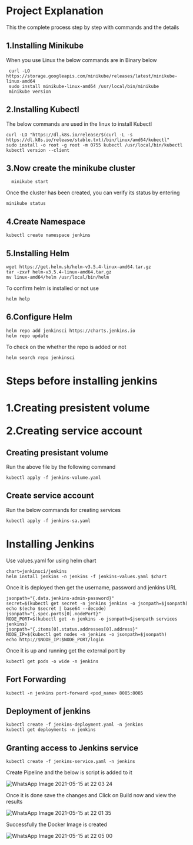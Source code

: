 # Project Explanation

This the complete process step by step with commands and the details

<h2> 1.Installing Minikube </h2>
When you use Linux the below commands are in Binary below

```
 curl -LO https://storage.googleapis.com/minikube/releases/latest/minikube-linux-amd64
 sudo install minikube-linux-amd64 /usr/local/bin/minikube
 minikube version
```

<h2>2.Installing Kubectl</h2>
The below commands are used in the linux to install Kubectl

```
curl -LO "https://dl.k8s.io/release/$(curl -L -s https://dl.k8s.io/release/stable.txt)/bin/linux/amd64/kubectl"
sudo install -o root -g root -m 0755 kubectl /usr/local/bin/kubectl
kubectl version --client
```

<h2>3.Now create the minikube cluster</h2>

```
  minikube start
```

Once the cluster has been created, you can verify its status by entering

```
minikube status
```

<h2>4.Create Namespace</h2>

```
kubectl create namespace jenkins
```

<h2>5.Installing Helm</h2>

```
wget https://get.helm.sh/helm-v3.5.4-linux-amd64.tar.gz
tar -zxvf helm-v3.5.4-linux-amd64.tar.gz
mv linux-amd64/helm /usr/local/bin/helm
```

To confirm helm is installed or not use 

```
helm help
```

<h2>6.Configure Helm</h2>

```
helm repo add jenkinsci https://charts.jenkins.io
helm repo update
```

To check on the whether the repo is added or not 

```
helm search repo jenkinsci
```

<h1> Steps before installing jenkins <h1>
 
  1.Creating presistent volume
  
  2.Creating service account
  
  <h2>Creating presistant volume</h2>
  Run the above file by the following command
  
  ```
  kubectl apply -f jenkins-volume.yaml
  ```
  
  <h2>Create service account</h2>
  Run the below commands for creating services
  
  ```
  kubectl apply -f jenkins-sa.yaml
  ```

<h1>Installing Jenkins</h1>
Use values.yaml for using helm chart

```
chart=jenkinsci/jenkins
helm install jenkins -n jenkins -f jenkins-values.yaml $chart
```

Once it is deployed then get the username, password and jenkins URL

```
jsonpath="{.data.jenkins-admin-password}"
secret=$(kubectl get secret -n jenkins jenkins -o jsonpath=$jsonpath)
echo $(echo $secret | base64 --decode)
jsonpath="{.spec.ports[0].nodePort}"
NODE_PORT=$(kubectl get -n jenkins -o jsonpath=$jsonpath services jenkins)
jsonpath="{.items[0].status.addresses[0].address}"
NODE_IP=$(kubectl get nodes -n jenkins -o jsonpath=$jsonpath)
echo http://$NODE_IP:$NODE_PORT/login
```

Once it is up and running get the external port by

```
kubectl get pods -o wide -n jenkins
```

<h2>Fort Forwarding</h2>

```
kubectl -n jenkins port-forward <pod_name> 8085:8085
```

<h2>Deployment of jenkins</h2>

```
kubectl create -f jenkins-deployment.yaml -n jenkins
kubectl get deployments -n jenkins
```

<h2> Granting access to Jenkins service</h2>

```
kubectl create -f jenkins-service.yaml -n jenkins
```

Create Pipeline and the below is script is added to it 

![WhatsApp Image 2021-05-15 at 22 03 24](https://user-images.githubusercontent.com/80702671/118371358-e5007b00-b5c9-11eb-9dc7-fd7d267a1c09.jpeg)

Once it is done save the changes and Click on Build now and view the results

![WhatsApp Image 2021-05-15 at 22 01 35](https://user-images.githubusercontent.com/80702671/118371463-66580d80-b5ca-11eb-8b5a-66c07a7924c2.jpeg)

Successfully the Docker Image is created

![WhatsApp Image 2021-05-15 at 22 05 00](https://user-images.githubusercontent.com/80702671/118371378-fe092c00-b5c9-11eb-8206-e68e2e3ed1db.jpeg)

